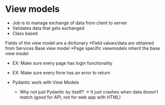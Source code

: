 # View models

* Job is to manage exchange of data from client to server
* Validates data that gets exchanged
* Class based

Fields of the view model are a dictionary
*Field values/data are obtained from Services Base view model
*Page specific viewmodels inherit the base view model

* EX:    Make sure every page has login functionality
* EX:    Make sure every form has an error to return

* Pydantic work with View Models
    * Why not just Pydantic by itself? → It just crashes when data doesn’t match (good for API, not for web app with
      HTML)
    

